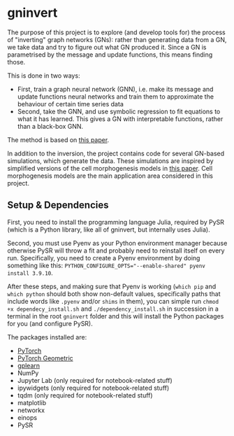 # gninvert

The purpose of this project is to explore (and develop tools for) the process of "inverting" graph networks (GNs): rather than generating data from a GN, we take data and try to figure out what GN produced it. Since a GN is parametrised by the message and update functions, this means finding those.

This is done in two ways:
- First, train a graph neural network (GNN), i.e. make its message and update functions neural networks and train them to approximate the behaviour of certain time series data
- Second, take the GNN, and use symbolic regression to fit equations to what it has learned. This gives a GN with interpretable functions, rather than a black-box GNN.

The method is based on [this paper](https://arxiv.org/abs/2006.11287).

In addition to the inversion, the project contains code for several GN-based simulations, which generate the data. These simulations are inspired by simplified versions of the cell morphogenesis models in [this paper](https://pubmed.ncbi.nlm.nih.gov/29402913/). Cell morphogenesis models are the main application area considered in this project.


## Setup & Dependencies

First, you need to install the programming language Julia, required by PySR (which is a Python library, like all of gninvert, but internally uses Julia).

Second, you must use Pyenv as your Python environment manager because otherwise PySR will throw a fit and probably need to reinstall itself on every run. Specifically, you need to create a Pyenv environment by doing something like this: `PYTHON_CONFIGURE_OPTS="--enable-shared" pyenv install 3.9.10`.

After these steps, and making sure that Pyenv is working (`which pip` and `which python` should both show non-default values, specifically paths that include words like `.pyenv` and/or `shims` in them), you can simple run `chmod +x dependecy_install.sh` and `./dependency_install.sh` in succession in a terminal in the root `gninvert` folder and this will install the Python packages for you (and configure PySR).

The packages installed are:

- [PyTorch](https://pytorch.org/get-started/locally/)
- [PyTorch Geometric](https://pytorch-geometric.readthedocs.io/en/latest/notes/installation.html)
- [gplearn](https://gplearn.readthedocs.io/en/stable/installation.html)
- NumPy
- Jupyter Lab (only required for notebook-related stuff)
- ipywidgets (only required for notebook-related stuff)
- tqdm (only required for notebook-related stuff)
- matplotlib
- networkx
- einops
- PySR
